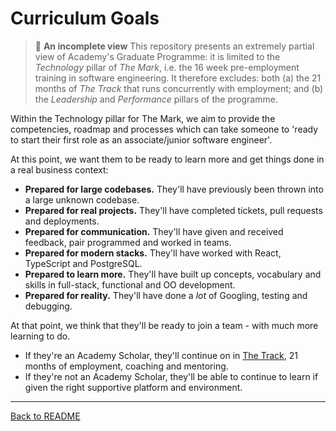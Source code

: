 # Curriculum Goals
> 🧩 **An incomplete view**
> This repository presents an extremely partial view of Academy's Graduate Programme: it is limited to the *Technology* pillar of *The Mark*, i.e. the 16 week pre-employment training in software engineering. It therefore excludes: both (a) the 21 months of *The Track* that runs concurrently with employment; and (b) the *Leadership* and *Performance* pillars of the programme.

Within the Technology pillar for The Mark, we aim to provide the competencies, roadmap and processes which can take someone to 'ready to start their first role as an associate/junior software engineer'.

At this point, we want them to be ready to learn more and get things done in a real business context:
- **Prepared for large codebases.** They'll have previously been thrown into a large unknown codebase.
- **Prepared for real projects.** They'll have completed tickets, pull requests and deployments.
- **Prepared for communication.** They'll have given and received feedback, pair programmed and worked in teams.
- **Prepared for modern stacks.** They'll have worked with React, TypeScript and PostgreSQL.
- **Prepared to learn more.** They'll have built up concepts, vocabulary and skills in full-stack, functional and OO development.
- **Prepared for reality.** They'll have done a *lot* of Googling, testing and debugging.

At that point, we think that they'll be ready to join a team - with much more learning to do. 
- If they're an Academy Scholar, they'll continue on in [The Track](https://www.notion.so/Graduate-Programme-Building-early-career-tech-leaders-fd95d2f498814a50af004ce7279f63c7), 21 months of employment, coaching and mentoring.
- If they're not an Academy Scholar, they'll be able to continue to learn if given the right supportive platform and environment.

---

[Back to README](README.md)